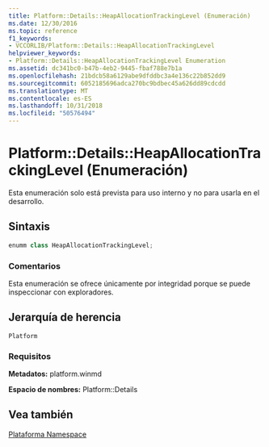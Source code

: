 ```yaml
---
title: Platform::Details::HeapAllocationTrackingLevel (Enumeración)
ms.date: 12/30/2016
ms.topic: reference
f1_keywords:
- VCCORLIB/Platform::Details::HeapAllocationTrackingLevel
helpviewer_keywords:
- Platform::Details::HeapAllocationTrackingLevel Enumeration
ms.assetid: dc341bc0-b47b-4eb2-9445-fbaf788e7b1a
ms.openlocfilehash: 21bdcb58a6129abe9dfddbc3a4e136c22b852dd9
ms.sourcegitcommit: 6052185696adca270bc9bdbec45a626dd89cdcdd
ms.translationtype: MT
ms.contentlocale: es-ES
ms.lasthandoff: 10/31/2018
ms.locfileid: "50576494"
---
```

# <a name="platformdetailsheapallocationtrackinglevel-enumeration"></a>Platform::Details::HeapAllocationTrackingLevel (Enumeración)

Esta enumeración solo está prevista para uso interno y no para usarla en el desarrollo.

## <a name="syntax"></a>Sintaxis

```cpp
enumm class HeapAllocationTrackingLevel;
```

### <a name="remarks"></a>Comentarios

Esta enumeración se ofrece únicamente por integridad porque se puede inspeccionar con exploradores.

## <a name="inheritance-hierarchy"></a>Jerarquía de herencia

`Platform`

### <a name="requirements"></a>Requisitos

**Metadatos:** platform.winmd

**Espacio de nombres:** Platform::Details

## <a name="see-also"></a>Vea también

[Plataforma Namespace](platform-namespace-c-cx.md)